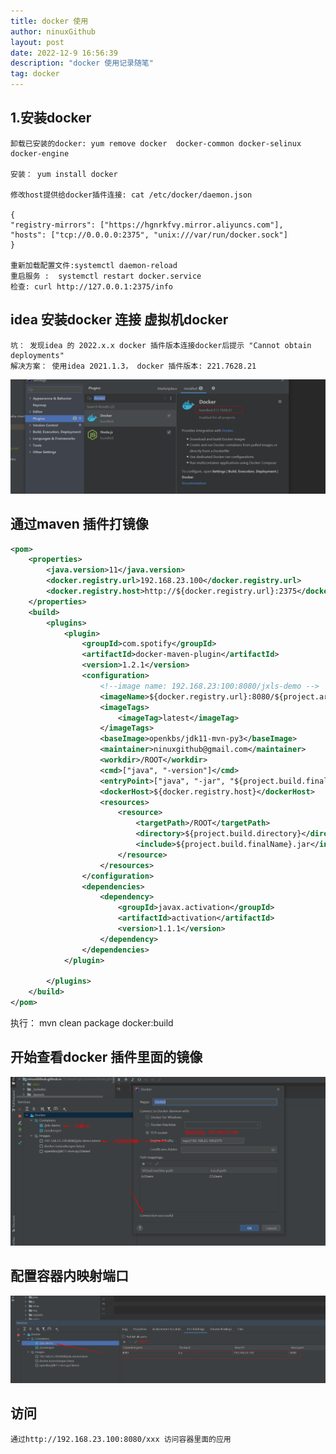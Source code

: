 ```yaml
---
title: docker 使用
author: ninuxGithub
layout: post
date: 2022-12-9 16:56:39
description: "docker 使用记录随笔"
tag: docker
---
```

## 1.安装docker 
    卸载已安装的docker: yum remove docker  docker-common docker-selinux docker-engine

    安装： yum install docker

    修改host提供给docker插件连接: cat /etc/docker/daemon.json
    
    {
    "registry-mirrors": ["https://hgnrkfvy.mirror.aliyuncs.com"],
    "hosts": ["tcp://0.0.0.0:2375", "unix:///var/run/docker.sock"]
    }

    重新加载配置文件:systemctl daemon-reload
    重启服务 :  systemctl restart docker.service
    检查: curl http://127.0.0.1:2375/info


## idea 安装docker 连接 虚拟机docker
    坑： 发现idea 的 2022.x.x docker 插件版本连接docker后提示 "Cannot obtain deployments"
    解决方案： 使用idea 2021.1.3， docker 插件版本: 221.7628.21

![img.png](/images/posts/docker-version.png)


## 通过maven 插件打镜像   


```xml
<pom>
    <properties>
        <java.version>11</java.version>
        <docker.registry.url>192.168.23.100</docker.registry.url>
        <docker.registry.host>http://${docker.registry.url}:2375</docker.registry.host>
    </properties>
    <build>
        <plugins>
            <plugin>
                <groupId>com.spotify</groupId>
                <artifactId>docker-maven-plugin</artifactId>
                <version>1.2.1</version>
                <configuration>
                    <!--image name: 192.168.23:100:8080/jxls-demo -->
                    <imageName>${docker.registry.url}:8080/${project.artifactId}</imageName>
                    <imageTags>
                        <imageTag>latest</imageTag>
                    </imageTags>
                    <baseImage>openkbs/jdk11-mvn-py3</baseImage>
                    <maintainer>ninuxgithub@gmail.com</maintainer>
                    <workdir>/ROOT</workdir>
                    <cmd>["java", "-version"]</cmd>
                    <entryPoint>["java", "-jar", "${project.build.finalName}.jar"] </entryPoint>
                    <dockerHost>${docker.registry.host}</dockerHost>
                    <resources>
                        <resource>
                            <targetPath>/ROOT</targetPath>
                            <directory>${project.build.directory}</directory>
                            <include>${project.build.finalName}.jar</include>
                        </resource>
                    </resources>
                </configuration>
                <dependencies>
                    <dependency>
                        <groupId>javax.activation</groupId>
                        <artifactId>activation</artifactId>
                        <version>1.1.1</version>
                    </dependency>
                </dependencies>
            </plugin>

        </plugins>
    </build>
</pom>
```

执行： mvn clean package docker:build 


## 开始查看docker 插件里面的镜像

![img.png](/images/posts/docker-config.png)


## 配置容器内映射端口

![img.png](/images/posts/docker-port-mapping.png)

## 访问
    通过http://192.168.23.100:8080/xxx 访问容器里面的应用






    

    
    